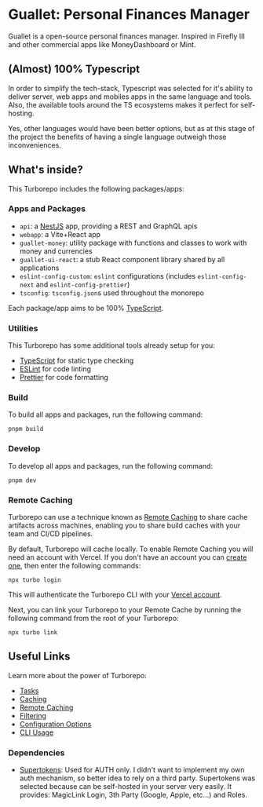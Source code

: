 # Guallet: Personal Finances Manager

Guallet is a open-source personal finances manager. Inspired in Firefly III and other commercial apps like MoneyDashboard or Mint.

## (Almost) 100% Typescript

In order to simplify the tech-stack, Typescript was selected for it's ability to deliver server, web apps and mobiles apps in the same language and tools.
Also, the available tools around the TS ecosystems makes it perfect for self-hosting.

Yes, other languages would have been better options, but as at this stage of the project the benefits of having a single language outweigh those inconveniences.

## What's inside?

This Turborepo includes the following packages/apps:

### Apps and Packages

- `api`: a [NestJS](https://nestjs.com/) app, providing a REST and GraphQL apis
- `webapp`: a Vite+React app
- `guallet-money`: utility package with functions and classes to work with money and currencies
- `guallet-ui-react`: a stub React component library shared by all applications
- `eslint-config-custom`: `eslint` configurations (includes `eslint-config-next` and `eslint-config-prettier`)
- `tsconfig`: `tsconfig.json`s used throughout the monorepo

Each package/app aims to be 100% [TypeScript](https://www.typescriptlang.org/).

### Utilities

This Turborepo has some additional tools already setup for you:

- [TypeScript](https://www.typescriptlang.org/) for static type checking
- [ESLint](https://eslint.org/) for code linting
- [Prettier](https://prettier.io) for code formatting

### Build

To build all apps and packages, run the following command:

```
pnpm build
```

### Develop

To develop all apps and packages, run the following command:

```
pnpm dev
```

### Remote Caching

Turborepo can use a technique known as [Remote Caching](https://turbo.build/repo/docs/core-concepts/remote-caching) to share cache artifacts across machines, enabling you to share build caches with your team and CI/CD pipelines.

By default, Turborepo will cache locally. To enable Remote Caching you will need an account with Vercel. If you don't have an account you can [create one](https://vercel.com/signup), then enter the following commands:

```
npx turbo login
```

This will authenticate the Turborepo CLI with your [Vercel account](https://vercel.com/docs/concepts/personal-accounts/overview).

Next, you can link your Turborepo to your Remote Cache by running the following command from the root of your Turborepo:

```
npx turbo link
```

## Useful Links

Learn more about the power of Turborepo:

- [Tasks](https://turbo.build/repo/docs/core-concepts/monorepos/running-tasks)
- [Caching](https://turbo.build/repo/docs/core-concepts/caching)
- [Remote Caching](https://turbo.build/repo/docs/core-concepts/remote-caching)
- [Filtering](https://turbo.build/repo/docs/core-concepts/monorepos/filtering)
- [Configuration Options](https://turbo.build/repo/docs/reference/configuration)
- [CLI Usage](https://turbo.build/repo/docs/reference/command-line-reference)

### Dependencies

- [Supertokens](https://supertokens.com/): Used for AUTH only. I didn't want to implement my own auth mechanism, so better idea to rely on a third party. Supertokens was selected because can be self-hosted in your server very easily. It provides: MagicLink Login, 3th Party (Google, Apple, etc...) and Roles.
